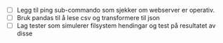 - [ ] Legg til ping sub-commando som sjekker om webserver er operativ.
- [ ] Bruk pandas til å lese csv og transformere til json
- [ ] Lag tester som simulerer filsystem hendingar og test på resultatet av disse
